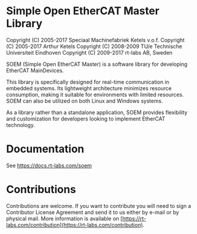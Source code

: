 # Simple Open EtherCAT Master Library

Copyright (C) 2005-2017 Speciaal Machinefabriek Ketels v.o.f.
Copyright (C) 2005-2017 Arthur Ketels
Copyright (C) 2008-2009 TU/e Technische Universiteit Eindhoven
Copyright (C) 2009-2017 rt-labs AB, Sweden

SOEM (Simple Open EtherCAT Master) is a software library for
developing EtherCAT MainDevices.

This library is specifically designed for real-time communication in
embedded systems. Its lightweight architecture minimizes resource
consumption, making it suitable for environments with limited
resources. SOEM can also be utilized on both Linux and Windows
systems.

As a library rather than a standalone application, SOEM provides
flexibility and customization for developers looking to implement
EtherCAT technology. 

# Documentation

See https://docs.rt-labs.com/soem

# Contributions

Contributions are welcome. If you want to contribute you will need to
sign a Contributor License Agreement and send it to us either by
e-mail or by physical mail. More information is available on
[https://rt-labs.com/contribution](https://rt-labs.com/contribution).
